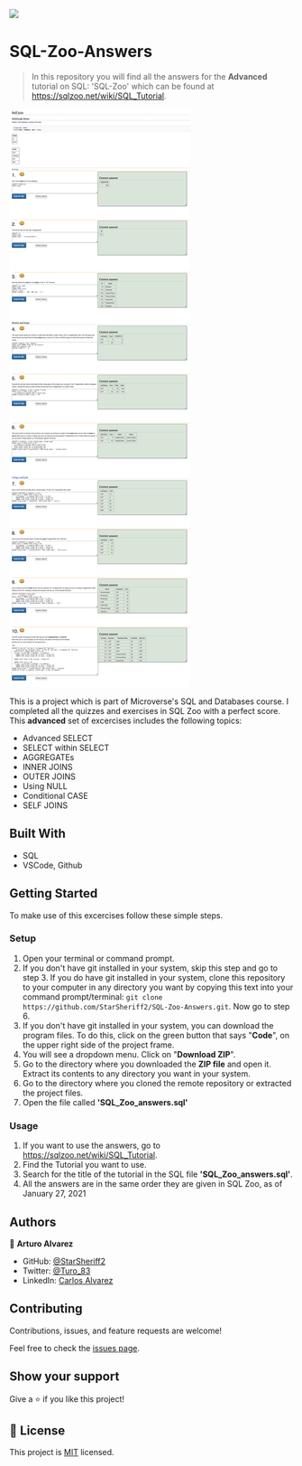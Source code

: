![](https://img.shields.io/badge/Microverse-blueviolet)

# SQL-Zoo-Answers

> In this repository you will find all the answers for the **Advanced** tutorial on SQL: 'SQL-Zoo' which can be found at https://sqlzoo.net/wiki/SQL_Tutorial.

![screenshot](./Assets/answers_screenshot.png)

This is a project which is part of Microverse's SQL and Databases course. I completed all the quizzes and exercises in SQL Zoo with a perfect score. This **advanced** set of excercises includes the following topics:
- Advanced SELECT
- SELECT within SELECT
- AGGREGATEs
- INNER JOINS
- OUTER JOINS
- Using NULL
- Conditional CASE
- SELF JOINS

## Built With

- SQL
- VSCode, Github

## Getting Started

To make use of this excercises follow these simple steps.

### Setup
1. Open your terminal or command prompt.
2. If you don't have git installed in your system, skip this step and go to step 3. If you do have git installed in your system, clone this repository to your computer in any directory you want by copying this text into your command prompt/terminal: `git clone https://github.com/StarSheriff2/SQL-Zoo-Answers.git`. Now go to step 6.
3. If you don't have git installed in your system, you can download the program files. To do this, click on the green button that says "**Code**", on the upper right side of the project frame.
4. You will see a dropdown menu. Click on "**Download ZIP**".
5. Go to the directory where you downloaded the **ZIP file** and open it. Extract its contents to any directory you want in your system.
6. Go to the directory where you cloned the remote repository or extracted the project files.
7. Open the file called **'SQL_Zoo_answers.sql'**


### Usage
1. If you want to use the answers, go to https://sqlzoo.net/wiki/SQL_Tutorial.
2. Find the Tutorial you want to use.
3. Search for the title of the tutorial in the SQL file **'SQL_Zoo_answers.sql'**.
4. All the answers are in the same order they are given in SQL Zoo, as of January 27, 2021

## Authors

👤 **Arturo Alvarez**

- GitHub: [@StarSheriff2](https://github.com/StarSheriff2)
- Twitter: [@Turo_83](https://twitter.com/Turo_83)
- LinkedIn: [Carlos Alvarez](https://www.linkedin.com/in/carlosalvarezveroy/)

## Contributing

Contributions, issues, and feature requests are welcome!

Feel free to check the [issues page](https://github.com/StarSheriff2/SQL-Zoo-Answers/issues).

## Show your support

Give a ⭐️ if you like this project!

## 📝 License

This project is [MIT](https://github.com/StarSheriff2/SQL-Zoo-Answers/blob/main/LICENSE) licensed.
